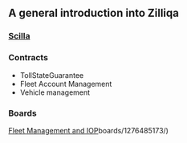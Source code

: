 ## A general introduction into Zilliqa

### [Scilla](https://www.zilliqa.com/language)


### Contracts
  - TollStateGuarantee
  - Fleet Account Management
  - Vehicle management

### Boards

[Fleet Management and IOP](https://milliganpartners.monday.com/)boards/1276485173/)